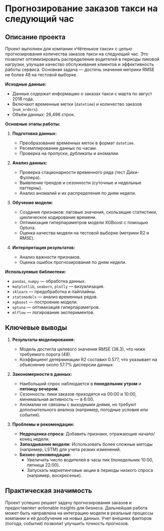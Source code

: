# Прогнозирование заказов такси на следующий час

## Описание проекта

Проект выполнен для компании «Чётенькое такси» с целью прогнозирования количества заказов такси на следующий час. Это позволит оптимизировать распределение водителей в периоды пиковой нагрузки, улучшая качество обслуживания клиентов и эффективность работы сервиса. Основная задача — достичь значения метрики RMSE не более 48 на тестовой выборке.

**Исходные данные:**
- Данные содержат информацию о заказах такси с марта по август 2018 года.
- Включают временные метки (`datetime`) и количество заказов (`num_orders`).
- Объём данных: 26,496 строк.

**Основные этапы работы:**
1. **Подготовка данных:**
   - Преобразование временных меток в формат `datetime`.
   - Ресемплирование данных по часам.
   - Проверка на пропуски, дубликаты и аномалии.

2. **Анализ данных:**
   - Проверка стационарности временного ряда (тест Дики-Фуллера).
   - Выявление трендов и сезонности (суточные и недельные паттерны).
   - Анализ аномалий и их распределения по дням недели.

3. **Обучение модели:**
   - Создание признаков: лаговые значения, скользящие статистики, циклическое кодирование времени.
   - Оптимизация гиперпараметров модели XGBoost с помощью Optuna.
   - Оценка качества модели на тестовой выборке (метрики R2 и RMSE).

4. **Интерпретация результатов:**
   - Анализ важности признаков.
   - Оценка ошибок прогнозирования по дням недели.

**Используемые библиотеки:**
- `pandas`, `numpy` — обработка данных.
- `matplotlib`, `seaborn`, `plotly` — визуализация.
- `sklearn` — предобработка и пайплайны.
- `statsmodels` — анализ временных рядов.
- `xgboost` — построение модели.
- `optuna` — оптимизация гиперпараметров.
- `mlflow` — логирование экспериментов.

## Ключевые выводы

1. **Результаты моделирования:**
   - Модель достигла целевого значения RMSE (38.3), что ниже требуемого порога (48).
   - Коэффициент детерминации R2 составил 0.577, что указывает на объяснение около 57.7% дисперсии данных.

2. **Закономерности в данных:**
   - Наибольший спрос наблюдается в **понедельник утром** и **пятницу вечером**.
   - Сезонность: пики заказов приходятся на 00:00 и 10:00, минимальная активность — в 6:00.
   - Аномалии не связаны с выходными днями, но требуют дополнительного анализа (например, погодные условия или события).

3. **Проблемы и рекомендации:**
   - **Недроценка спроса:** Добавить признаки, отражающие начало/конец недели.
   - **Запаздывание модели:** Использовать более сложные методы (например, LSTM) для учета резких изменений.
   - **Бизнес-рекомендации:**
     - Увеличить число водителей в часы пик (понедельник 10:00, пятница 22:00).
     - Запускать маркетинговые акции в периоды низкого спроса (например, воскресенье).

## Практическая значимость

Проект успешно решает задачу прогнозирования заказов и предоставляет actionable insights для бизнеса. Дальнейшая работа может быть направлена на интеграцию модели в реальные процессы компании и её дообучение на новых данных. Учет внешних факторов (погода, события) позволит улучшить точность прогнозов.